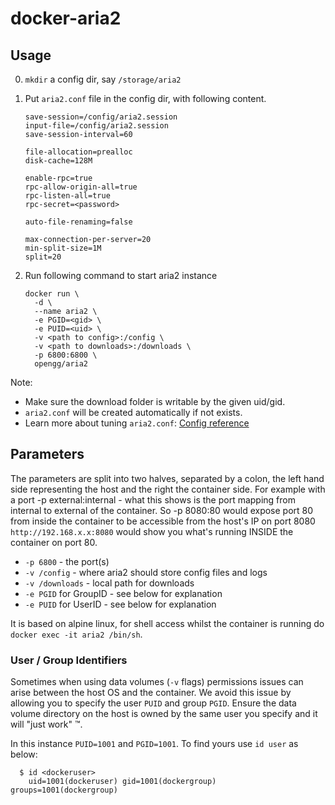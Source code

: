 # docker-aria2

## Usage

0. `mkdir` a config dir, say `/storage/aria2`

0. Put `aria2.conf` file in the config dir, with following content.

    ```
    save-session=/config/aria2.session
    input-file=/config/aria2.session
    save-session-interval=60

    file-allocation=prealloc
    disk-cache=128M

    enable-rpc=true
    rpc-allow-origin-all=true
    rpc-listen-all=true
    rpc-secret=<password>

    auto-file-renaming=false

    max-connection-per-server=20
    min-split-size=1M
    split=20
    ```
0. Run following command to start aria2 instance

    ```
    docker run \
      -d \
      --name aria2 \
      -e PGID=<gid> \
      -e PUID=<uid> \
      -v <path to config>:/config \
      -v <path to downloads>:/downloads \
      -p 6800:6800 \
      opengg/aria2
    ```

Note:
* Make sure the download folder is writable by the given uid/gid.
* `aria2.conf` will be created automatically if not exists.
* Learn more about tuning `aria2.conf`: [Config reference](https://aria2.github.io/manual/en/html/aria2c.html#aria2-conf)

## Parameters

The parameters are split into two halves, separated by a colon, the left hand side representing the host and the right the container side.
For example with a port -p external:internal - what this shows is the port mapping from internal to external of the container.
So -p 8080:80 would expose port 80 from inside the container to be accessible from the host's IP on port 8080
`http://192.168.x.x:8080` would show you what's running INSIDE the container on port 80.


* `-p 6800` - the port(s)
* `-v /config` - where aria2 should store config files and logs
* `-v /downloads` - local path for downloads
* `-e PGID` for GroupID - see below for explanation
* `-e PUID` for UserID - see below for explanation

It is based on alpine linux, for shell access whilst the container is running do `docker exec -it aria2 /bin/sh`.

### User / Group Identifiers

Sometimes when using data volumes (`-v` flags) permissions issues can arise between the host OS and the container. We avoid this issue by allowing you to specify the user `PUID` and group `PGID`. Ensure the data volume directory on the host is owned by the same user you specify and it will "just work" ™.

In this instance `PUID=1001` and `PGID=1001`. To find yours use `id user` as below:

```
  $ id <dockeruser>
    uid=1001(dockeruser) gid=1001(dockergroup) groups=1001(dockergroup)
```

